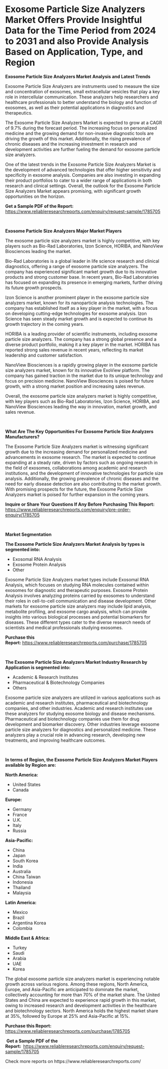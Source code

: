 <p><h1>Exosome Particle Size Analyzers Market Offers Provide Insightful Data for the Time Period from 2024 to 2031 and also Provide Analysis Based on Application, Type, and Region</h1></p><p><strong>Exosome Particle Size Analyzers Market Analysis and Latest Trends</strong></p>
<p><p>Exosome Particle Size Analyzers are instruments used to measure the size and concentration of exosomes, small extracellular vesicles that play a key role in intercellular communication. These analyzers help researchers and healthcare professionals to better understand the biology and function of exosomes, as well as their potential applications in diagnostics and therapeutics.</p><p>The Exosome Particle Size Analyzers Market is expected to grow at a CAGR of 9.7% during the forecast period. The increasing focus on personalized medicine and the growing demand for non-invasive diagnostic tools are driving the growth of this market. Additionally, the rising prevalence of chronic diseases and the increasing investment in research and development activities are further fueling the demand for exosome particle size analyzers.</p><p>One of the latest trends in the Exosome Particle Size Analyzers Market is the development of advanced technologies that offer higher sensitivity and specificity in exosome analysis. Companies are also investing in expanding their product portfolios to cater to a wider range of applications in both research and clinical settings. Overall, the outlook for the Exosome Particle Size Analyzers Market appears promising, with significant growth opportunities on the horizon.</p></p>
<p><strong>Get a Sample PDF of the Report:&nbsp;</strong> <a href="https://www.reliableresearchreports.com/enquiry/request-sample/1785705">https://www.reliableresearchreports.com/enquiry/request-sample/1785705</a></p>
<p>&nbsp;</p>
<p><strong>Exosome Particle Size Analyzers Major Market Players</strong></p>
<p><p>The exosome particle size analyzers market is highly competitive, with key players such as Bio-Rad Laboratories, Izon Science, HORIBA, and NanoView Biosciences leading the market. </p><p>Bio-Rad Laboratories is a global leader in life science research and clinical diagnostics, offering a range of exosome particle size analyzers. The company has experienced significant market growth due to its innovative products and strong customer base. In recent years, Bio-Rad Laboratories has focused on expanding its presence in emerging markets, further driving its future growth prospects.</p><p>Izon Science is another prominent player in the exosome particle size analyzers market, known for its nanoparticle analysis technologies. The company has established itself as a key player in the market, with a focus on developing cutting-edge technologies for exosome analysis. Izon Science has seen steady market growth and is expected to continue its growth trajectory in the coming years.</p><p>HORIBA is a leading provider of scientific instruments, including exosome particle size analyzers. The company has a strong global presence and a diverse product portfolio, making it a key player in the market. HORIBA has reported strong sales revenue in recent years, reflecting its market leadership and customer satisfaction.</p><p>NanoView Biosciences is a rapidly growing player in the exosome particle size analyzers market, known for its innovative ExoView platform. The company has gained traction in the market due to its unique technology and focus on precision medicine. NanoView Biosciences is poised for future growth, with a strong market position and increasing sales revenue.</p><p>Overall, the exosome particle size analyzers market is highly competitive, with key players such as Bio-Rad Laboratories, Izon Science, HORIBA, and NanoView Biosciences leading the way in innovation, market growth, and sales revenue.</p></p>
<p>&nbsp;</p>
<p><strong>What Are The Key Opportunities For Exosome Particle Size Analyzers Manufacturers?</strong></p>
<p><p>The Exosome Particle Size Analyzers market is witnessing significant growth due to the increasing demand for personalized medicine and advancements in exosome research. The market is expected to continue expanding at a steady rate, driven by factors such as ongoing research in the field of exosomes, collaborations among academic and research institutions, and the development of innovative technologies for particle size analysis. Additionally, the growing prevalence of chronic diseases and the need for early disease detection are also contributing to the market growth. With promising prospects for the future, the Exosome Particle Size Analyzers market is poised for further expansion in the coming years.</p></p>
<p><strong>Inquire or Share Your Questions If Any Before Purchasing This Report:</strong> <a href="https://www.reliableresearchreports.com/enquiry/pre-order-enquiry/1785705">https://www.reliableresearchreports.com/enquiry/pre-order-enquiry/1785705</a></p>
<p>&nbsp;</p>
<p><strong>Market Segmentation</strong></p>
<p><strong>The Exosome Particle Size Analyzers Market Analysis by types is segmented into:</strong></p>
<p><ul><li>Exosomal RNA Analysis</li><li>Exosome Protein Analysis</li><li>Other</li></ul></p>
<p><p>Exosome Particle Size Analyzers market types include Exosomal RNA Analysis, which focuses on studying RNA molecules contained within exosomes for diagnostic and therapeutic purposes. Exosome Protein Analysis involves analyzing proteins carried by exosomes to understand their roles in cell-to-cell communication and disease development. Other markets for exosome particle size analyzers may include lipid analysis, metabolite profiling, and exosome cargo analysis, which can provide insights into various biological processes and potential biomarkers for diseases. These different types cater to the diverse research needs of scientists and medical professionals studying exosomes.</p></p>
<p><strong>Purchase this Report:&nbsp;</strong><a href="https://www.reliableresearchreports.com/purchase/1785705">https://www.reliableresearchreports.com/purchase/1785705</a></p>
<p>&nbsp;</p>
<p><strong>The Exosome Particle Size Analyzers Market Industry Research by Application is segmented into:</strong></p>
<p><ul><li>Academic & Research Institutes</li><li>Pharmaceutical & Biotechnology Companies</li><li>Others</li></ul></p>
<p><p>Exosome particle size analyzers are utilized in various applications such as academic and research institutes, pharmaceutical and biotechnology companies, and other industries. Academic and research institutes use these analyzers for studying exosome biology and disease mechanisms. Pharmaceutical and biotechnology companies use them for drug development and biomarker discovery. Other industries leverage exosome particle size analyzers for diagnostics and personalized medicine. These analyzers play a crucial role in advancing research, developing new treatments, and improving healthcare outcomes.</p></p>
<p>&nbsp;</p>
<p><strong>In terms of Region, the Exosome Particle Size Analyzers Market Players available by Region are:</strong></p>
<p>
    <p> <strong> North America: </strong>
        <ul>
            <li>United States</li>
            <li>Canada</li>
        </ul>
        </p> 
    <p> <strong> Europe: </strong>
        <ul>
            <li>Germany</li>
            <li>France</li>
            <li>U.K.</li>
            <li>Italy</li>
            <li>Russia</li>
        </ul>
        </p> 
    <p> <strong> Asia-Pacific: </strong>
        <ul>
            <li>China</li>
            <li>Japan</li>
            <li>South Korea</li>
            <li>India</li>
            <li>Australia</li>
            <li>China Taiwan</li>
            <li>Indonesia</li>
            <li>Thailand</li>
            <li>Malaysia</li>
        </ul>
        </p> 
    <p> <strong> Latin America: </strong>
        <ul>
            <li>Mexico</li>
            <li>Brazil</li>
            <li>Argentina Korea</li>
            <li>Colombia</li>
        </ul>
        </p> 
    <p> <strong> Middle East & Africa: </strong>
        <ul>
            <li>Turkey</li>
            <li>Saudi</li>
            <li>Arabia</li>
            <li>UAE</li>
            <li>Korea</li>
        </ul>
    </p>
    </p>
<p><p>The global exosome particle size analyzers market is experiencing notable growth across various regions. Among these regions, North America, Europe, and Asia-Pacific are anticipated to dominate the market, collectively accounting for more than 70% of the market share. The United States and China are expected to experience rapid growth in this market, owing to increased research and development activities in the healthcare and biotechnology sectors. North America holds the highest market share at 35%, followed by Europe at 25% and Asia-Pacific at 15%.</p></p>
<p><strong>Purchase this Report: </strong><a href="https://www.reliableresearchreports.com/purchase/1785705">https://www.reliableresearchreports.com/purchase/1785705</a></p>
<p>&nbsp;<strong>Get a Sample PDF of the Report:&nbsp;&nbsp;</strong><a href="https://www.reliableresearchreports.com/enquiry/request-sample/1785705">https://www.reliableresearchreports.com/enquiry/request-sample/1785705</a></p>
<p><strong></strong></p>
<p>Check more reports on https://www.reliableresearchreports.com/</p>